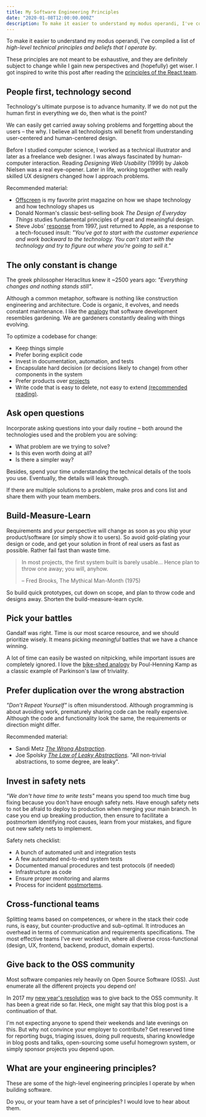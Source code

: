 ```yaml
---
title: My Software Engineering Principles
date: "2020-01-08T12:00:00.000Z"
description: To make it easier to understand my modus operandi, I've compiled a list of high-level technical principles and beliefs that I operate by.
---
```


To make it easier to understand my modus operandi, I've compiled a list of *high-level technical principles and beliefs that I operate by*.

These principles are not meant to be exhaustive, and they are definitely subject to change while I gain new perspectives and (hopefully) get wiser. I got inspired to write this post after reading the [principles of the React team](https://react.christmas/2019/24).


## People first, technology second

Technology's ultimate purpose is to advance humanity. If we do not put the human first in everything we do, then what is the point?

We can easily get carried away solving problems and forgetting about the users – the why. I believe all technologists will benefit from understanding user-centered and human-centered design.

Before I studied computer science, I worked as a technical illustrator and later as a freelance web designer. I was always fascinated by human-computer interaction. Reading *Designing Web Usability* (1999) by Jakob Nielsen was a real eye-opener. Later in life, working together with really skilled UX designers changed how I approach problems.

Recommended material:
- [Offscreen](https://www.offscreenmag.com/) is my favorite print magazine on how we shape technology and how technology shapes us
- Donald Norman's classic best-selling book *The Design of Everyday Things* studies fundamental principles of great and meaningful design.
- Steve Jobs' [response](https://www.youtube.com/watch?v=dI93BvrBxQ0) from 1997, just returned to Apple, as a response to a tech-focused insult: *"You've got to start with the customer experience and work backward to the technology. You can’t start with the technology and try to figure out where you’re going to sell it."*



## The only constant is change

The greek philosopher Heraclitus knew it ~2500 years ago: *"Everything changes and nothing stands still"*.

Although a common metaphor, software is nothing like construction engineering and architecture. Code is organic, it evolves, and needs constant maintenance. I like the [analogy](https://www.artima.com/intv/garden.html) that software development resembles gardening. We are gardeners constantly dealing with things evolving.

To optimize a codebase for change:
- Keep things simple
- Prefer boring explicit code
- Invest in documentation, automation, and tests
- Encapsulate hard decision (or decisions likely to change) from other components in the system
- Prefer products over [projects](https://martinfowler.com/articles/products-over-projects.html)
- Write code that is easy to delete, not easy to extend [(recommended reading)](https://programmingisterrible.com/post/139222674273/write-code-that-is-easy-to-delete-not-easy-to).



## Ask open questions

Incorporate asking questions into your daily routine – both around the technologies used and the problem you are solving:
- What problem are we trying to solve?
- Is this even worth doing at all?
- Is there a simpler way?

Besides, spend your time understanding the technical details of the tools you use. Eventually, the details will leak through.

If there are multiple solutions to a problem, make pros and cons list and share them with your team members.



## Build-Measure-Learn

Requirements and your perspective will change as soon as you ship your product/software (or simply show it to users). So avoid gold-plating your design or code, and get your solution in front of real users as fast as possible. Rather fail fast than waste time.

> In most projects, the first system built is barely usable... Hence plan to throw one away; you will, anyhow.
>
> – Fred Brooks, The Mythical Man-Month (1975)

So build quick prototypes, cut down on scope, and plan to throw code and designs away. Shorten the build-measure-learn cycle.


## Pick your battles

Gandalf was right. Time is our most scarce resource, and we should prioritize wisely. It means picking *meaningful* battles that we have a chance winning.

A lot of time can easily be wasted on nitpicking, while important issues are completely ignored. I love the [bike-shed analogy](http://phk.freebsd.dk/sagas/bikeshed/) by Poul-Henning Kamp as a classic example of Parkinson's law of triviality.



## Prefer duplication over the wrong abstraction

*"Don’t Repeat Yourself"* is often misunderstood. Although programming is about avoiding work, prematurely sharing code can be really expensive. Although the code and functionality look the same, the requirements or direction might differ.

Recommended material:
- Sandi Metz [*The Wrong Abstraction*](https://www.sandimetz.com/blog/2016/1/20/the-wrong-abstraction).
- Joe Spolsky [*The Law of Leaky Abstractions*](https://www.joelonsoftware.com/2002/11/11/the-law-of-leaky-abstractions/). "All non-trivial abstractions, to some degree, are leaky".



## Invest in safety nets

*"We don't have time to write tests"* means you spend too much time bug fixing because you don't have enough safety nets. Have enough safety nets to not be afraid to deploy to production when merging your main branch. In case you end up breaking production, then ensure to facilitate a postmortem identifying root causes, learn from your mistakes, and figure out new safety nets to implement.

Safety nets checklist:
- A bunch of automated unit and integration tests
- A few automated end-to-end system tests
- Documented manual procedures and test protocols (if needed)
- Infrastructure as code
- Ensure proper monitoring and alarms
- Process for incident [postmortems](https://landing.google.com/sre/sre-book/chapters/postmortem-culture/).


## Cross-functional teams

Splitting teams based on competences, or where in the stack their code runs, is easy, but counter-productive and sub-optimal. It introduces an overhead in terms of communication and requirements specifications. The most effective teams I've ever worked in, where all diverse cross-functional (design, UX, frontend, backend, product, domain experts).


## Give back to the OSS community

Most software companies rely heavily on Open Source Software (OSS). Just enumerate all the different projects you depend on!

In 2017 my [new year's resolution](https://speakerdeck.com/skovhus/making-open-source-my-new-years-resolution) was to give back to the OSS community. It has been a great ride so far. Heck, one might say that this blog post is a continuation of that.

I'm not expecting anyone to spend their weekends and late evenings on this. But why not convince your employer to contribute? Get reserved time for reporting bugs, triaging issues, doing pull requests, sharing knowledge in blog posts and talks, open-sourcing some useful homegrown system, or simply sponsor projects you depend upon.


## What are your engineering principles?

These are some of the high-level engineering principles I operate by when building software.

Do you, or your team have a set of principles? I would love to hear about them.
